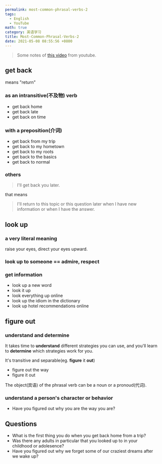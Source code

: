 ```yaml
---
permalink: most-common-phrasal-verbs-2
tags: 
  - English
  - YouTube
math: true
category: 英语学习
title: Most-Common-Phrasal-Verbs-2
date: 2021-05-08 08:55:56 +0800
---
```


> Some notes of [this video](https://www.youtube.com/watch?v=pRpy23MU2sk&list=PLfQSN9FlyB6RLl4YN06-nxW7-aCLSKL2y&index=6) from youtube.

## get back

means "return"

### as an intransitive(不及物) verb

- get back home
- get back late
- get back on time

### with a preposition(介词)

- get back from my trip
- get back to my hometown
- get back to my roots
- get back to the basics
- get back to normal

### others

> I'll get back you later.

that means
 
> I'll return to this topic or this question later when I have new information or when I have the answer.

## look up

### a very literal meaning

raise your eyes, direct your eyes upward.

### look up to someone == admire, respect

### get information

- look up a new word
- look it up
- look everything up online
- look up the idiom in the dictionary
- look up hotel recommendations online 

## figure out

### understand and determine

It takes time to **understand** different strategies you can use, and you'll learn to **determine** which strategies work for you.

It's transitive and separable(eg. **figure** it **out**)

- figure out the way
- figure it out

The object(宾语) of the phrasal verb can be a noun or a pronoud(代词).

### understand a person's character or behavior

- Have you figured out why you are the way you are?

## Questions

- What is the first thing you do when you get back home from a trip?
- Was there any adults in particular that you looked up to in your childhood or adolesence?
- Have you figured out why we forget some of our craziest dreams after we wake up?